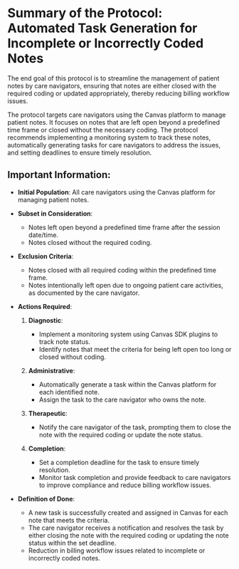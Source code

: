 # Summary of the Protocol: Automated Task Generation for Incomplete or Incorrectly Coded Notes

The end goal of this protocol is to streamline the management of patient notes by care navigators, ensuring that notes are either closed with the required coding or updated appropriately, thereby reducing billing workflow issues.

The protocol targets care navigators using the Canvas platform to manage patient notes. It focuses on notes that are left open beyond a predefined time frame or closed without the necessary coding. The protocol recommends implementing a monitoring system to track these notes, automatically generating tasks for care navigators to address the issues, and setting deadlines to ensure timely resolution.

## Important Information:

- **Initial Population**: All care navigators using the Canvas platform for managing patient notes.
  
- **Subset in Consideration**: 
  - Notes left open beyond a predefined time frame after the session date/time.
  - Notes closed without the required coding.

- **Exclusion Criteria**:
  - Notes closed with all required coding within the predefined time frame.
  - Notes intentionally left open due to ongoing patient care activities, as documented by the care navigator.

- **Actions Required**:
  1. **Diagnostic**:
     - Implement a monitoring system using Canvas SDK plugins to track note status.
     - Identify notes that meet the criteria for being left open too long or closed without coding.
  
  2. **Administrative**:
     - Automatically generate a task within the Canvas platform for each identified note.
     - Assign the task to the care navigator who owns the note.
  
  3. **Therapeutic**:
     - Notify the care navigator of the task, prompting them to close the note with the required coding or update the note status.
  
  4. **Completion**:
     - Set a completion deadline for the task to ensure timely resolution.
     - Monitor task completion and provide feedback to care navigators to improve compliance and reduce billing workflow issues.

- **Definition of Done**:
  - A new task is successfully created and assigned in Canvas for each note that meets the criteria.
  - The care navigator receives a notification and resolves the task by either closing the note with the required coding or updating the note status within the set deadline.
  - Reduction in billing workflow issues related to incomplete or incorrectly coded notes.